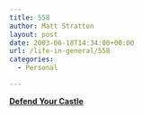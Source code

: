 ```yaml
---
title: 558
author: Matt Stratton
layout: post
date: 2003-06-18T14:34:00+00:00
url: /life-in-general/558
categories:
  - Personal

---
```

**[Defend Your Castle][1]**

 [1]: https://www.xgenstudios.com/castle/index.htm